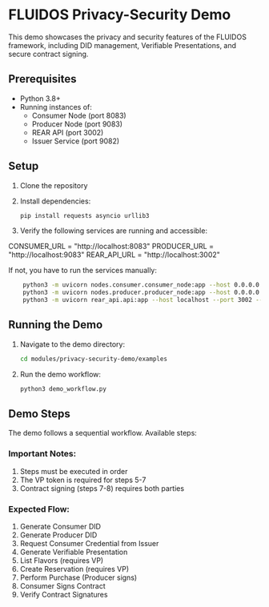# FLUIDOS Privacy-Security Demo

This demo showcases the privacy and security features of the FLUIDOS framework, including DID management, Verifiable Presentations, and secure contract signing.

## Prerequisites

- Python 3.8+
- Running instances of:
  - Consumer Node (port 8083)
  - Producer Node (port 9083)
  - REAR API (port 3002)
  - Issuer Service (port 9082)

## Setup

1. Clone the repository
2. Install dependencies:

    ```bash
    pip install requests asyncio urllib3
    ```
3. Verify the following services are running and accessible:

CONSUMER_URL = "http://localhost:8083"
PRODUCER_URL = "http://localhost:9083"
REAR_API_URL = "http://localhost:3002"

If not, you have to run the services manually:

```bash
    python3 -m uvicorn nodes.consumer.consumer_node:app --host 0.0.0.0 --port 8083 --reload
    python3 -m uvicorn nodes.producer.producer_node:app --host 0.0.0.0 --port 9083 --reload
    python3 -m uvicorn rear_api.api:app --host localhost --port 3002 --reload
```

## Running the Demo

1. Navigate to the demo directory:

    ```bash
    cd modules/privacy-security-demo/examples
    ```

2. Run the demo workflow:

    ```bash
    python3 demo_workflow.py
    ```

## Demo Steps

The demo follows a sequential workflow. Available steps:

### Important Notes:
1. Steps must be executed in order
2. The VP token is required for steps 5-7
3. Contract signing (steps 7-8) requires both parties

### Expected Flow:
1. Generate Consumer DID
2. Generate Producer DID
3. Request Consumer Credential from Issuer
4. Generate Verifiable Presentation
5. List Flavors (requires VP)
6. Create Reservation (requires VP)
7. Perform Purchase (Producer signs)
8. Consumer Signs Contract
9. Verify Contract Signatures
